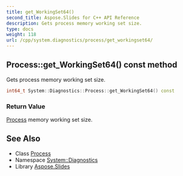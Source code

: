 ```yaml
---
title: get_WorkingSet64()
second_title: Aspose.Slides for C++ API Reference
description: Gets process memory working set size.
type: docs
weight: 118
url: /cpp/system.diagnostics/process/get_workingset64/
---
```

## Process::get_WorkingSet64() const method


Gets process memory working set size.

```cpp
int64_t System::Diagnostics::Process::get_WorkingSet64() const
```


### Return Value

[Process](../) memory working set size.

## See Also

* Class [Process](./)
* Namespace [System::Diagnostics](../)
* Library [Aspose.Slides](../../)